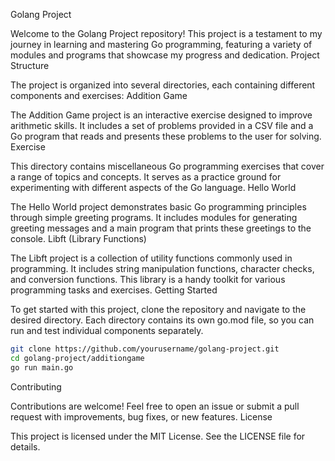 Golang Project

Welcome to the Golang Project repository! This project is a testament to my journey in learning and mastering Go programming, featuring a variety of modules and programs that showcase my progress and dedication.
Project Structure

The project is organized into several directories, each containing different components and exercises:
Addition Game

The Addition Game project is an interactive exercise designed to improve arithmetic skills. It includes a set of problems provided in a CSV file and a Go program that reads and presents these problems to the user for solving.
Exercise

This directory contains miscellaneous Go programming exercises that cover a range of topics and concepts. It serves as a practice ground for experimenting with different aspects of the Go language.
Hello World

The Hello World project demonstrates basic Go programming principles through simple greeting programs. It includes modules for generating greeting messages and a main program that prints these greetings to the console.
Libft (Library Functions)

The Libft project is a collection of utility functions commonly used in programming. It includes string manipulation functions, character checks, and conversion functions. This library is a handy toolkit for various programming tasks and exercises.
Getting Started

To get started with this project, clone the repository and navigate to the desired directory. Each directory contains its own go.mod file, so you can run and test individual components separately.

```bash
git clone https://github.com/yourusername/golang-project.git
cd golang-project/additiongame
go run main.go
```

Contributing

Contributions are welcome! Feel free to open an issue or submit a pull request with improvements, bug fixes, or new features.
License

This project is licensed under the MIT License. See the LICENSE file for details.
